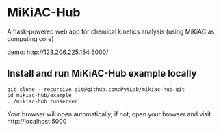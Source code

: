 # MiKiAC-Hub

A flask-powered web app for chemical kinetics analysis (using MiKiAC as computing core)

demo: http://123.206.225.154:5000/

## Install and run MiKiAC-Hub example locally

``` shell
git clone --recursive git@github.com:PytLab/mikiac-hub.git
cd mikiac-hub/example
../mikiac-hub runserver
```

Your browser will open automatically, if not, open your browser and visit http://localhost:5000

